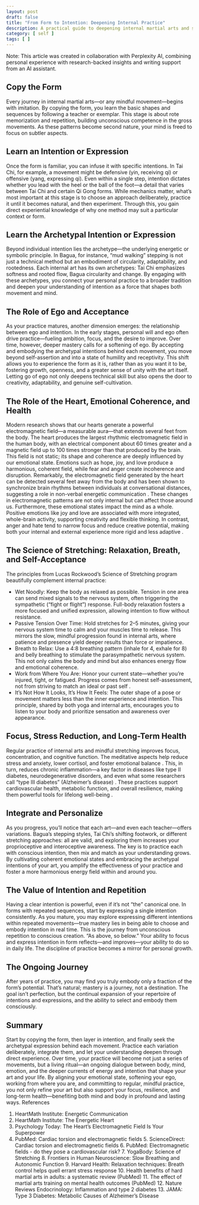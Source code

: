```yaml
---
layout: post
draft: false
title: "From Form to Intention: Deepening Internal Practice"
description: A practical guide to deepening internal martial arts and stretching practice by integrating intention, emotional coherence, ego awareness, and evidence-based health benefits.
category: [ self ]
tags: [ ]
---
```


Note: This article was created in collaboration with Perplexity AI, combining personal experience with research-backed insights and writing support from an AI assistant.

## Copy the Form
Every journey in internal martial arts—or any mindful movement—begins with imitation. By copying the form, you learn the basic shapes and sequences by following a teacher or exemplar. This stage is about rote memorization and repetition, building unconscious competence in the gross movements. As these patterns become second nature, your mind is freed to focus on subtler aspects.

## Learn an Intention or Expression
Once the form is familiar, you can infuse it with specific intentions. In Tai Chi, for example, a movement might be defensive (yin, receiving qi) or offensive (yang, expressing qi). Even within a single step, intention dictates whether you lead with the heel or the ball of the foot—a detail that varies between Tai Chi and certain Qi Gong forms. While mechanics matter, what’s most important at this stage is to choose an approach deliberately, practice it until it becomes natural, and then experiment. Through this, you gain direct experiential knowledge of why one method may suit a particular context or form.

## Learn the Archetypal Intention or Expression
Beyond individual intention lies the archetype—the underlying energetic or symbolic principle. In Bagua, for instance, “mud walking” stepping is not just a technical method but an embodiment of circularity, adaptability, and rootedness. Each internal art has its own archetypes: Tai Chi emphasizes softness and rooted flow, Bagua circularity and change. By engaging with these archetypes, you connect your personal practice to a broader tradition and deepen your understanding of intention as a force that shapes both movement and mind.

## The Role of Ego and Acceptance
As your practice matures, another dimension emerges: the relationship between ego and intention. In the early stages, personal will and ego often drive practice—fueling ambition, focus, and the desire to improve. Over time, however, deeper mastery calls for a softening of ego. By accepting and embodying the archetypal intentions behind each movement, you move beyond self-assertion and into a state of humility and receptivity. This shift allows you to experience the form as it is, rather than as you want it to be, fostering growth, openness, and a greater sense of unity with the art itself. Letting go of ego not only deepens technical skill but also opens the door to creativity, adaptability, and genuine self-cultivation.

## The Role of the Heart, Emotional Coherence, and Health
Modern research shows that our hearts generate a powerful electromagnetic field—a measurable aura—that extends several feet from the body. The heart produces the largest rhythmic electromagnetic field in the human body, with an electrical component about 60 times greater and a magnetic field up to 100 times stronger than that produced by the brain. This field is not static; its shape and coherence are deeply influenced by our emotional state. Emotions such as hope, joy, and love produce a harmonious, coherent field, while fear and anger create incoherence and disruption.
Remarkably, the electromagnetic field generated by the heart can be detected several feet away from the body and has been shown to synchronize brain rhythms between individuals at conversational distances, suggesting a role in non-verbal energetic communication . These changes in electromagnetic patterns are not only internal but can affect those around us.
Furthermore, these emotional states impact the mind as a whole. Positive emotions like joy and love are associated with more integrated, whole-brain activity, supporting creativity and flexible thinking. In contrast, anger and hate tend to narrow focus and reduce creative potential, making both your internal and external experience more rigid and less adaptive .

## The Science of Stretching: Relaxation, Breath, and Self-Acceptance
The principles from Lucas Rockwood’s Science of Stretching program beautifully complement internal practice:
* Wet Noodly: Keep the body as relaxed as possible. Tension in one area can send mixed signals to the nervous system, often triggering the sympathetic (“fight or flight”) response. Full-body relaxation fosters a more focused and unified expression, allowing intention to flow without resistance.
* Passive Tension Over Time: Hold stretches for 2–5 minutes, giving your nervous system time to calm and your muscles time to release. This mirrors the slow, mindful progression found in internal arts, where patience and presence yield deeper results than force or impatience.
* Breath to Relax: Use a 4:8 breathing pattern (inhale for 4, exhale for 8) and belly breathing to stimulate the parasympathetic nervous system. This not only calms the body and mind but also enhances energy flow and emotional coherence.
* Work from Where You Are: Honor your current state—whether you’re injured, tight, or fatigued. Progress comes from honest self-assessment, not from striving to match an ideal or past self .
* It’s Not How It Looks, It’s How It Feels: The outer shape of a pose or movement matters less than the inner experience and intention. This principle, shared by both yoga and internal arts, encourages you to listen to your body and prioritize sensation and awareness over appearance.

## Focus, Stress Reduction, and Long-Term Health
Regular practice of internal arts and mindful stretching improves focus, concentration, and cognitive function. The meditative aspects help reduce stress and anxiety, lower cortisol, and foster emotional balance . This, in turn, reduces chronic inflammation—a key factor in diseases like type II diabetes, neurodegenerative disorders, and even what some researchers call “type III diabetes” (Alzheimer’s disease) . These practices support cardiovascular health, metabolic function, and overall resilience, making them powerful tools for lifelong well-being .

## Integrate and Personalize
As you progress, you’ll notice that each art—and even each teacher—offers variations. Bagua’s stepping styles, Tai Chi’s shifting footwork, or different stretching approaches: all are valid, and exploring them increases your proprioceptive and interoceptive awareness. The key is to practice each with conscious intention, then mix and match as your understanding grows. By cultivating coherent emotional states and embracing the archetypal intentions of your art, you amplify the effectiveness of your practice and foster a more harmonious energy field within and around you.

## The Value of Intention and Repetition
Having a clear intention is powerful, even if it’s not “the” canonical one. In forms with repeated sequences, start by expressing a single intention consistently. As you mature, you may explore expressing different intentions within repeated movements—true mastery lies in being able to choose and embody intention in real time. This is the journey from unconscious repetition to conscious creation.
		“As above, so below.”
Your ability to focus and express intention in form reflects—and improves—your ability to do so in daily life. The discipline of practice becomes a mirror for personal growth.

## The Ongoing Journey
After years of practice, you may find you truly embody only a fraction of the form’s potential. That’s natural; mastery is a journey, not a destination. The goal isn’t perfection, but the continual expansion of your repertoire of intentions and expressions, and the ability to select and embody them consciously.

## Summary

Start by copying the form, then layer in intention, and finally seek the archetypal expression behind each movement. Practice each variation deliberately, integrate them, and let your understanding deepen through direct experience. Over time, your practice will become not just a series of movements, but a living ritual—an ongoing dialogue between body, mind, emotion, and the deeper currents of energy and intention that shape your art and your life. By aligning your emotional state, softening your ego, working from where you are, and committing to regular, mindful practice, you not only refine your art but also support your focus, resilience, and long-term health—benefiting both mind and body in profound and lasting ways.
References
1. HeartMath Institute: Energetic Communication
1. HeartMath Institute: The Energetic Heart
1. Psychology Today: The Heart’s Electromagnetic Field Is Your Superpower
1. PubMed: Cardiac torsion and electromagnetic fields
	5.	ScienceDirect: Cardiac torsion and electromagnetic fields
	6.	PubMed: Electromagnetic fields - do they pose a cardiovascular risk?
	7.	YogaBody: Science of Stretching
	8.	Frontiers in Human Neuroscience: Slow Breathing and Autonomic Function
	9.	Harvard Health: Relaxation techniques: Breath control helps quell errant stress response
	10.	Health benefits of hard martial arts in adults: a systematic review (PubMed)
	11.	The effect of martial arts training on mental health outcomes (PubMed)
	12.	Nature Reviews Endocrinology: Inflammation and type 2 diabetes
	13.	JAMA: Type 3 Diabetes: Metabolic Causes of Alzheimer’s Disease
